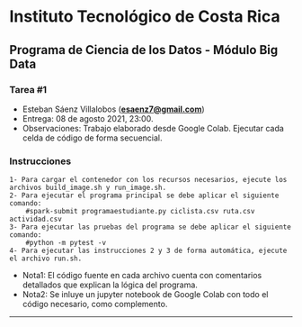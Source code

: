 # Instituto Tecnológico de Costa Rica
## Programa de Ciencia de los Datos - Módulo Big Data
### Tarea #1

* Esteban Sáenz Villalobos (**esaenz7@gmail.com**)
* Entrega: 08 de agosto 2021, 23:00.
* Observaciones: Trabajo elaborado desde Google Colab. Ejecutar cada celda de código de forma secuencial.

### Instrucciones

    1- Para cargar el contenedor con los recursos necesarios, ejecute los archivos build_image.sh y run_image.sh.
    2- Para ejecutar el programa principal se debe aplicar el siguiente comando:
        #spark-submit programaestudiante.py ciclista.csv ruta.csv actividad.csv
    3- Para ejecutar las pruebas del programa se debe aplicar el siguiente comando:
        #python -m pytest -v
    4- Para ejecutar las instrucciones 2 y 3 de forma automática, ejecute el archivo run.sh.

* Nota1: El código fuente en cada archivo cuenta con comentarios detallados que explican la lógica del programa.
* Nota2: Se inluye un jupyter notebook de Google Colab con todo el código necesario, como complemento.

---
